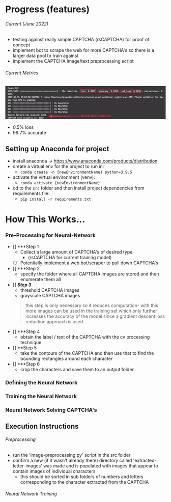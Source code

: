 # Progress (features)
###### Current (June 2022)
- testing against really simple CAPTCHA (rsCAPTCHA) for proof of concept
- implement bot to scrape the web for more CAPTCHA's so there is a larger data pool to train against
- implement the CAPTCHA image/text preprocessing script

###### Current Metrics
![metrics image](metrics.png)
- 0.5% loss
- 99.7% accurate

## Setting up Anaconda for project
- install anaconda -> https://www.anaconda.com/products/distribution
- create a virtual env for the project to run in: 
	- ```conda create -n {newEnvironmentName} python=3.9.5```
- activate the virtual environment (venv):
	- ```conda activate {newEnvironmentName}```
- cd to the ```src``` folder and then install project dependencies from requirements file:
	- ```pip install -r requirements.txt ```
# How This Works...

### Pre-Processing for Neural-Network
- [] ***Step 1
	- Collect a large amount of CAPTCHA's of desired type
		- (rsCAPTCHA for current training model)
	- [ ] Potentially implement a web bot/scraper to pull down CAPTCHA's
- [] ***Step 2
	- specify the folder where all CAPTCHA images are stored and then enumerate them all 
- [] ***Step 3***
	- threshold CAPTCHA images 
	- grayscale CAPTCHA images
	> this step is only necessary so it reduces computation- with this more images can be used in the training set which only further increases the accuracy of the model since a gradient descent loss reduction approach is used
- [] ***Step 4
	- obtain the label / text of the CAPTCHA with the cv processing technique
- [] **Step 5
	- take the contours of the CAPTCHA and then use that to find the bounding rectangles around each character
- [] ***Step 6
	- crop the characters and save them to an output folder
### Defining the Neural Network

### Training the Neural Network

### Neural Network Solving CAPTCHA's



## Execution Instructions
###### Preprocessing
- run the 'image-preprocessing.py' script in the src folder 
- confirm a new (if it wasn't already there) directory called 'extracted-letter-images' was made and is populated with images that appear to contain images of individual characters
	- this should be sorted in sub folders of numbers and letters corresponding to the character extracted from the CAPTCHA
###### Neural Network Training

